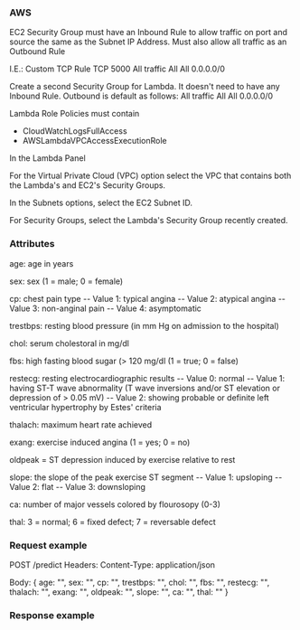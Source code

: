 ### AWS

EC2 Security Group must have an Inbound Rule to allow traffic on port <PORT> and source the same as the Subnet IP Address. Must also allow all traffic as an Outbound Rule

I.E.: 
Custom TCP Rule TCP     5000    <sg-ID>
All traffic     All     All     0.0.0.0/0

Create a second Security Group for Lambda. It doesn't need to have any Inbound Rule. Outbound is default as follows:
All traffic     All     All     0.0.0.0/0

Lambda Role Policies must contain
- CloudWatchLogsFullAccess
- AWSLambdaVPCAccessExecutionRole

In the Lambda Panel

For the Virtual Private Cloud (VPC) option select the VPC that contains both the Lambda's and EC2's Security Groups.

In the Subnets options, select the EC2 Subnet ID.

For Security Groups, select the Lambda's Security Group recently created.

### Attributes

age: age in years

sex: sex 
(1 = male; 0 = female)

cp: chest pain type
        -- Value 1: typical angina
        -- Value 2: atypical angina
        -- Value 3: non-anginal pain
        -- Value 4: asymptomatic

trestbps: resting blood pressure 
(in mm Hg on admission to the hospital)

chol: serum cholestoral in mg/dl

fbs: high fasting blood sugar 
(> 120 mg/dl  (1 = true; 0 = false)

restecg: resting electrocardiographic results
        -- Value 0: normal
        -- Value 1: having ST-T wave abnormality (T wave inversions and/or ST 
                    elevation or depression of > 0.05 mV)
        -- Value 2: showing probable or definite left ventricular hypertrophy
                    by Estes' criteria

thalach: maximum heart rate achieved

exang: exercise induced angina 
(1 = yes; 0 = no)

oldpeak = ST depression induced by exercise relative to rest

slope: the slope of the peak exercise ST segment
        -- Value 1: upsloping
        -- Value 2: flat
        -- Value 3: downsloping

ca: number of major vessels colored by flourosopy
(0-3)

thal: 3 = normal; 6 = fixed defect; 7 = reversable defect

### Request example
POST /predict
Headers:
Content-Type: application/json

Body:
{
        age: "",
        sex: "",
        cp: "",
        trestbps: "",
        chol: "",
        fbs: "",
        restecg: "",
        thalach: "",
        exang: "",
        oldpeak: "",
        slope: "",
        ca: "",
        thal: ""
}

### Response example